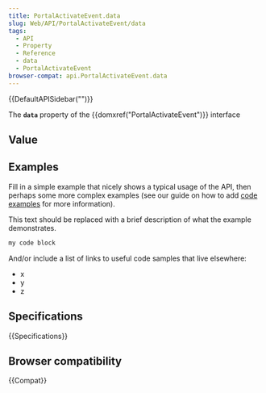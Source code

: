 ```yaml
---
title: PortalActivateEvent.data
slug: Web/API/PortalActivateEvent/data
tags:
  - API
  - Property
  - Reference
  - data
  - PortalActivateEvent
browser-compat: api.PortalActivateEvent.data
---
```

{{DefaultAPISidebar("")}}

The **`data`** property of the {{domxref("PortalActivateEvent")}} interface 

## Value



## Examples

Fill in a simple example that nicely shows a typical usage of the API, then perhaps some more complex examples (see our guide on how to add [code examples](/en-US/docs/MDN/Contribute/Structures/Code_examples) for more information).

This text should be replaced with a brief description of what the example demonstrates.

```js
my code block
```

And/or include a list of links to useful code samples that live elsewhere:

*   x
*   y
*   z

## Specifications

{{Specifications}}

## Browser compatibility

{{Compat}}



